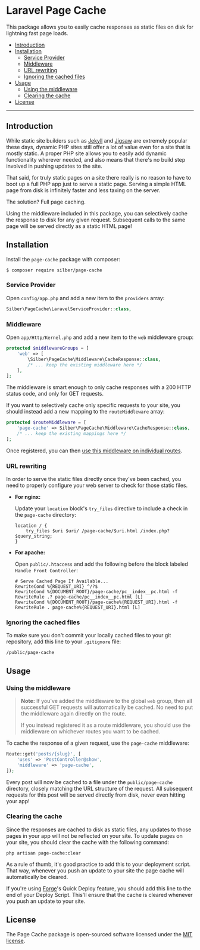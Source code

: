 # Laravel Page Cache

This package allows you to easily cache responses as static files on disk for lightning fast page loads.

- [Introduction](#introduction)
- [Installation](#installation)
  - [Service Provider](#service-provider)
  - [Middleware](#middleware)
  - [URL rewriting](#url-rewriting)
  - [Ignoring the cached files](#ignoring-the-cached-files)
- [Usage](#usage)
  - [Using the middleware](#using-the-middleware)
  - [Clearing the cache](#clearing-the-cache)
- [License](#license)

---

## Introduction

While static site builders such as [Jekyll](https://jekyllrb.com/) and [Jigsaw](http://jigsaw.tighten.co/) are extremely popular these days, dynamic PHP sites still offer a lot of value even for a site that is mostly static. A proper PHP site allows you to easily add dynamic functionality wherever needed, and also means that there's no build step involved in pushing updates to the site.

That said, for truly static pages on a site there really is no reason to have to boot up a full PHP app just to serve a static page. Serving a simple HTML page from disk is infinitely faster and less taxing on the server.

The solution? Full page caching.

Using the middleware included in this package, you can selectively cache the response to disk for any given request. Subsequent calls to the same page will be served directly as a static HTML page!

## Installation

Install the `page-cache` package with composer:

```
$ composer require silber/page-cache
```

### Service Provider

Open `config/app.php` and add a new item to the `providers` array:

```php
Silber\PageCache\LaravelServiceProvider::class,
```

### Middleware

Open `app/Http/Kernel.php` and add a new item to the `web` middleware group:

```php
protected $middlewareGroups = [
    'web' => [
        \Silber\PageCache\Middleware\CacheResponse::class,
        /* ... keep the existing middleware here */
    ],
];
```

The middleware is smart enough to only cache responses with a 200 HTTP status code, and only for GET requests.

If you want to selectively cache only specific requests to your site, you should instead add a new mapping to the `routeMiddleware` array:

```php
protected $routeMiddleware = [
    'page-cache' => Silber\PageCache\Middleware\CacheResponse::class,
    /* ... keep the existing mappings here */
];
```

Once registered, you can then [use this middleware on individual routes](#using-the-middleware).

### URL rewriting

In order to serve the static files directly once they've been cached, you need to properly configure your web server to check for those static files.

- **For nginx:**

    Update your `location` block's `try_files` directive to include a check in the `page-cache` directory:

    ```nginxconf
    location / {
        try_files $uri $uri/ /page-cache/$uri.html /index.php?$query_string;
    }
    ```

- **For apache:**

    Open `public/.htaccess` and add the following before the block labeled `Handle Front Controller`:

    ```apacheconf
    # Serve Cached Page If Available...
    RewriteCond %{REQUEST_URI} ^/?$
    RewriteCond %{DOCUMENT_ROOT}/page-cache/pc__index__pc.html -f
    RewriteRule .? page-cache/pc__index__pc.html [L]
    RewriteCond %{DOCUMENT_ROOT}/page-cache%{REQUEST_URI}.html -f
    RewriteRule . page-cache%{REQUEST_URI}.html [L]
    ```

### Ignoring the cached files

To make sure you don't commit your locally cached files to your git repository, add this line to your `.gitignore` file:

```
/public/page-cache
```

## Usage

### Using the middleware

> **Note:** If you've added the middleware to the global `web` group, then all successful GET requests will automatically be cached. No need to put the middleware again directly on the route.
> 
> If you instead registered it as a route middleware, you should use the middleware on whichever routes you want to be cached.

To cache the response of a given request, use the `page-cache` middleware:

```php
Route::get('posts/{slug}', [
    'uses' => 'PostController@show',
    'middleware' => 'page-cache',
]);
```

Every post will now be cached to a file under the `public/page-cache` directory, closely matching the URL structure of the request. All subsequent  requests for this post will be served directly from disk, never even hitting your app!

### Clearing the cache

Since the responses are cached to disk as static files, any updates to those pages in your app will not be reflected on your site. To update pages on your site, you should clear the cache with the following command:

```
php artisan page-cache:clear
```

As a rule of thumb, it's good practice to add this to your deployment script. That way, whenever you push an update to your site the page cache will automatically be cleared.

If you're using [Forge](https://forge.laravel.com)'s Quick Deploy feature, you should add this line to the end of your Deploy Script. This'll ensure that the cache is cleared whenever you push an update to your site.

## License

The Page Cache package is open-sourced software licensed under the [MIT license](http://opensource.org/licenses/MIT).
